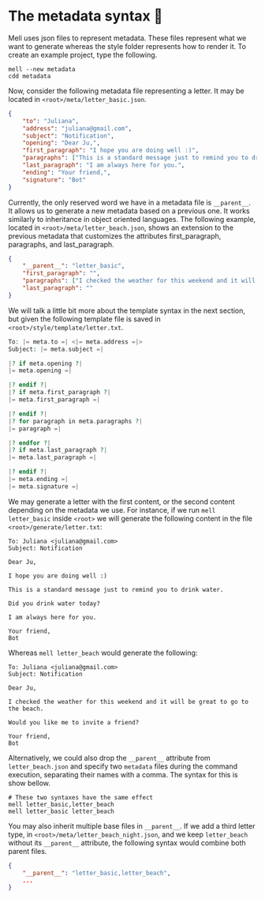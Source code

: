 # The metadata syntax 📜

Mell uses json files to represent metadata. These files represent what we want to generate whereas the style folder represents how to render it. To create an example project, type the following.

```shell
mell --new metadata
cdd metadata
```

Now, consider the following metadata file representing a letter. It may be located in `<root>/meta/letter_basic.json`.

```json
{
    "to": "Juliana",
    "address": "juliana@gmail.com",
    "subject": "Notification",
    "opening": "Dear Ju,",
    "first_paragraph": "I hope you are doing well :)",
    "paragraphs": ["This is a standard message just to remind you to drink water.", "Did you drink water today?"],
    "last_paragraph": "I am always here for you.",
    "ending": "Your friend,",
    "signature": "Bot"
}
```

Currently, the only reserved word we have in a metadata file is `__parent__`. It allows us to generate a new metadata based on a previous one. It works similarly to inheritance in object oriented languages. The following example, located in `<root>/meta/letter_beach.json`, shows an extension to the previous metadata that customizes the attributes first_paragraph, paragraphs, and last_paragraph.

```json
{
    "__parent__": "letter_basic",
    "first_paragraph": "",
    "paragraphs": ["I checked the weather for this weekend and it will be great to go to the beach.", "Would you like me to invite a friend?"],
    "last_paragraph": ""
}
```

We will talk a little bit more about the template syntax in the next section, but given the following template file is saved in `<root>/style/template/letter.txt`.

```php
To: |= meta.to =| <|= meta.address =|>
Subject: |= meta.subject =|

|? if meta.opening ?|
|= meta.opening =|

|? endif ?|
|? if meta.first_paragraph ?|
|= meta.first_paragraph =|

|? endif ?|
|? for paragraph in meta.paragraphs ?|
|= paragraph =|

|? endfor ?|
|? if meta.last_paragraph ?|
|= meta.last_paragraph =|

|? endif ?|
|= meta.ending =|
|= meta.signature =|
```

We may generate a letter with the first content, or the second content depending on the metadata we use. For instance, if we run `mell letter_basic` inside `<root>` we will generate the following content in the file `<root>/generate/letter.txt`:

```
To: Juliana <juliana@gmail.com>
Subject: Notification

Dear Ju,

I hope you are doing well :)

This is a standard message just to remind you to drink water.

Did you drink water today?

I am always here for you.

Your friend,
Bot
```

Whereas `mell letter_beach` would generate the following:

```
To: Juliana <juliana@gmail.com>
Subject: Notification

Dear Ju,

I checked the weather for this weekend and it will be great to go to the beach.

Would you like me to invite a friend?

Your friend,
Bot
```

Alternatively, we could also drop the `__parent__` attribute from `letter_beach.json` and specify two `metadata` files during the command execution, separating their names with a comma. The syntax for this is show bellow.

```shell
# These two syntaxes have the same effect
mell letter_basic,letter_beach
mell letter_basic letter_beach
```

You may also inherit multiple base files in `__parent__`. If we add a third letter type, in `<root>/meta/letter_beach_night.json`, and we keep `letter_beach` without its `__parent__` attribute, the following syntax would combine both parent files.

```json
{
    "__parent__": "letter_basic,letter_beach",
    ...
}
```

